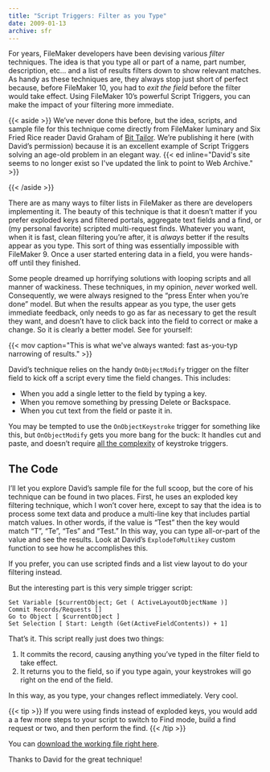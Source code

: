 ```yaml
---
title: "Script Triggers: Filter as you Type"
date: 2009-01-13
archive: sfr
---
```


For years, FileMaker developers have been devising various *filter* techniques. The idea is that you type all or part of a name, part number, description, etc… and a list of results filters down to show relevant matches. As handy as these techniques are, they always stop just short of perfect because, before FileMaker 10, you had to *exit the field* before the filter would take effect. Using FileMaker 10’s powerful Script Triggers, you can make the impact of your filtering more immediate.

{{< aside >}}
We’ve never done this before, but the idea, scripts, and sample file for this technique come directly from FileMaker luminary and Six Fried Rice reader David Graham of [Bit Tailor][bit]. We’re publishing it here (with David’s permission) because it is an excellent example of Script Triggers solving an age-old problem in an elegant way. {{< ed inline="David's site seems to no longer exist so I've updated the link to point to Web Archive." >}}

[bit]: https://web.archive.org/web/20090502215236/http://www.bittailor.com/
{{< /aside >}}

There are as many ways to filter lists in FileMaker as there are developers implementing it. The beauty of this technique is that it doesn’t matter if you prefer exploded keys and filtered portals, aggregate text fields and a find, or (my personal favorite) scripted multi-request finds. Whatever you want, when it is fast, clean filtering you’re after, it is *always* better if the results appear as you type. This sort of thing was essentially impossible with FileMaker 9. Once a user started entering data in a field, you were hands-off until they finished.

Some people dreamed up horrifying solutions with looping scripts and all manner of wackiness. These techniques, in my opinion, *never* worked well. Consequently, we were always resigned to the “press Enter when you’re done” model. But when the results appear as you type, the user gets immediate feedback, only needs to go as far as necessary to get the result they want, and doesn’t have to click back into the field to correct or make a change. So it is clearly a better model. See for yourself:

{{< mov caption="This is what we've always wanted: fast as-you-typ narrowing of results." >}}

David’s technique relies on the handy `OnObjectModify` trigger on the filter field to kick off a script every time the field changes. This includes:

* When you add a single letter to the field by typing a key.
* When you remove something by pressing Delete or Backspace.
* When you cut text from the field or paste it in.

You may be tempted to use the `OnObjectKeystroke` trigger for something like this, but `OnObjectModify` gets you more bang for the buck: It handles cut and paste, and doesn’t require [all the complexity][key] of keystroke triggers.

[key]: http://sixfriedrice.com/wp/script-triggers-using-the-keystroke-trigger/

## The Code

I’ll let you explore David’s sample file for the full scoop, but the core of his technique can be found in two places. First, he uses an exploded key filtering technique, which I won’t cover here, except to say that the idea is to process some text data and produce a multi-line key that includes partial match values. In other words, if the value is “Test” then the key would match “T”, “Te”, “Tes” and “Test.” In this way, you can type all-or-part of the value and see the results. Look at David’s `ExplodeToMultikey` custom function to see how he accomplishes this.

If you prefer, you can use scripted finds and a list view layout to do your filtering instead.

But the interesting part is this very simple trigger script:

```
Set Variable [$currentObject; Get ( ActiveLayoutObjectName )]
Commit Records/Requests []
Go to Object [ $currentObject ]
Set Selection [ Start: Length (Get(ActiveFieldContents)) + 1]
```

That’s it. This script really just does two things:

1. It commits the record, causing anything you’ve typed in the filter field to take effect.
2. It returns you to the field, so if you type again, your keystrokes will go right on the end of the field.

In this way, as you type, your changes reflect immediately. Very cool.

{{< tip >}}
If you were using finds instead of exploded keys, you would add a a few more steps to your script to switch to Find mode, build a find request or two, and then perform the find.
{{< /tip >}}

You can [download the working file right here](spotlight-filter.fp7.zip).

Thanks to David for the great technique!
